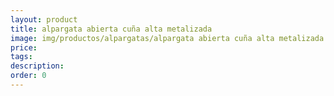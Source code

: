 ```yaml
---
layout: product
title: alpargata abierta cuña alta metalizada
image: img/productos/alpargatas/alpargata abierta cuña alta metalizada.webp
price: 
tags: 
description: 
order: 0
---
```

